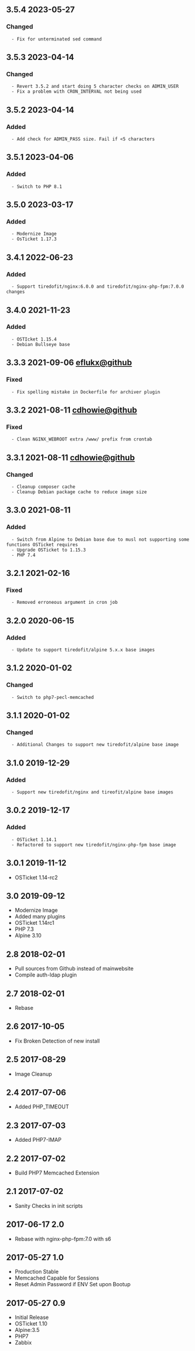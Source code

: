 ## 3.5.4 2023-05-27 <dave at tiredofit dot ca>

   ### Changed
      - Fix for unterminated sed command


## 3.5.3 2023-04-14 <dave at tiredofit dot ca>

   ### Changed
      - Revert 3.5.2 and start doing 5 character checks on ADMIN_USER
      - Fix a problem with CRON_INTERVAL not being used


## 3.5.2 2023-04-14 <dave at tiredofit dot ca>

   ### Added
      - Add check for ADMIN_PASS size. Fail if <5 characters


## 3.5.1 2023-04-06 <dave at tiredofit dot ca>

   ### Added
      - Switch to PHP 8.1


## 3.5.0 2023-03-17 <dave at tiredofit dot ca>

   ### Added
      - Modernize Image
      - OsTicket 1.17.3


## 3.4.1 2022-06-23 <dave at tiredofit dot ca>

   ### Added
      - Support tiredofit/nginx:6.0.0 and tiredofit/nginx-php-fpm:7.0.0 changes


## 3.4.0 2021-11-23 <dave at tiredofit dot ca>

   ### Added
      - OSTIcket 1.15.4
      - Debian Bullseye base


## 3.3.3 2021-09-06 <eflukx@github>

   ### Fixed
      - Fix spelling mistake in Dockerfile for archiver plugin

## 3.3.2 2021-08-11 <cdhowie@github>

   ### Fixed
      - Clean NGINX_WEBROOT extra /www/ prefix from crontab

## 3.3.1 2021-08-11 <cdhowie@github>

   ### Changed
      - Cleanup composer cache
      - Cleanup Debian package cache to reduce image size 


## 3.3.0 2021-08-11 <dave at tiredofit dot ca>

   ### Added
      - Switch from Alpine to Debian base due to musl not supporting some functions OSTicket requires
      - Upgrade OSTicket to 1.15.3
      - PHP 7.4


## 3.2.1 2021-02-16 <leMail at github>

   ### Fixed
      - Removed erroneous argument in cron job


## 3.2.0 2020-06-15 <dave at tiredofit dot ca>

   ### Added
      - Update to support tiredofit/alpine 5.x.x base images


## 3.1.2 2020-01-02 <dave at tiredofit dot ca>

   ### Changed
      - Switch to php7-pecl-memcached


## 3.1.1 2020-01-02 <dave at tiredofit dot ca>

   ### Changed
      - Additional Changes to support new tiredofit/alpine base image


## 3.1.0 2019-12-29 <dave at tiredofit dot ca>

   ### Added
      - Support new tiredofit/nginx and tireofit/alpine base images


## 3.0.2 2019-12-17 <dave at tiredofit dot ca>

   ### Added
      - OSTicket 1.14.1
      - Refactored to support new tiredofit/nginx-php-fpm base image


## 3.0.1 2019-11-12 <dave at tiredofit dot ca>

* OSTicket 1.14-rc2

## 3.0 2019-09-12 <dave at tiredofit dot ca>

* Modernize Image
* Added many plugins
* OSTicket 1.14rc1
* PHP 7.3
* Alpine 3.10

## 2.8 2018-02-01 <dave at tiredofit dot ca>

* Pull sources from Github instead of mainwebsite
* Compile auth-ldap plugin

## 2.7 2018-02-01 <dave at tiredofit dot ca>

* Rebase

## 2.6 2017-10-05 <dave at tiredofit dot ca>

* Fix Broken Detection of new install

## 2.5 2017-08-29 <dave at tiredofit dot ca>

* Image Cleanup

## 2.4 2017-07-06 <dave at tiredofit dot ca>

* Added PHP_TIMEOUT

## 2.3 2017-07-03 <dave at tiredofit dot ca>

* Added PHP7-IMAP

## 2.2 2017-07-02 <dave at tiredofit dot ca>

* Build PHP7 Memcached Extension

## 2.1 2017-07-02 <dave at tiredofit dot ca>

* Sanity Checks in init scripts

## 2017-06-17 2.0 <dave at tiredofit dot ca>

* Rebase with nginx-php-fpm:7.0 with s6

## 2017-05-27 1.0 <dave at tiredofit dot ca>

* Production Stable
* Memcached Capable for Sessions
* Reset Admin Password if ENV Set upon Bootup


## 2017-05-27 0.9 <dave at tiredofit dot ca>

* Initial Release
* OSTicket 1.10
* Alpine:3.5
* PHP7
* Zabbix

